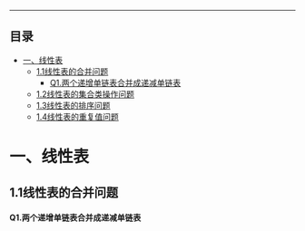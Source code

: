 --------------

## 目录

<!-- GMF-TOC -->

* [一、线性表](#一线性表)
  * [1.1线性表的合并问题](##1-1线性表的合并问题)
    * [Q1.两个递增单链表合并成递减单链表](####q1-两个递增单链表合并成递减单链表)
  * [1.2线性表的集合类操作问题](##1-2线性表的集合类操作问题)
  * [1.3线性表的排序问题](##1-3线性表的排序问题)
  * [1.4线性表的重复值问题](##1-4线性表的重复值问题)

<!-- GFM-TOC -->



# 一、线性表

## 1.1线性表的合并问题

#### Q1.两个递增单链表合并成递减单链表



